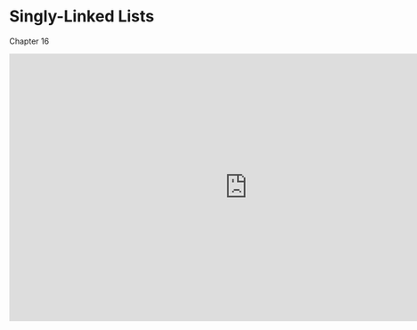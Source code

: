 Singly-Linked Lists
===================

Chapter 16

<div class="youtube">
<div><iframe width="853" height="480" src="https://www.youtube-nocookie.com/embed/MVfPgIGuooE?rel=0&amp;showinfo=0" title="CSCI 315" frameborder="0" allow="accelerometer; autoplay; clipboard-write; encrypted-media; gyroscope; picture-in-picture; web-share" referrerpolicy="strict-origin-when-cross-origin" allowfullscreen="allowfullscreen"></iframe></div>
</div>
